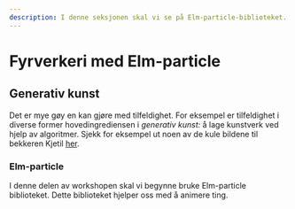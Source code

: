 ```yaml
---
description: I denne seksjonen skal vi se på Elm-particle-biblioteket.
---
```


# Fyrverkeri med Elm-particle

## Generativ kunst

Det er mye gøy en kan gjøre med tilfeldighet. For eksempel er tilfeldighet i diverse former hovedingrediensen i _generativ kunst:_ å lage kunstverk ved hjelp av algoritmer. Sjekk for eksempel ut noen av de kule bildene til bekkeren Kjetil [her](https://www.kode24.no/guider/kodekunst/70911037). 

### Elm-particle

I denne delen av workshopen skal vi begynne bruke Elm-particle biblioteket. Dette biblioteket hjelper oss med å animere ting.



